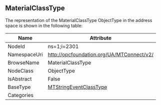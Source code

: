 <!-- objecttype -->
## MaterialClassType
  
<!-- end of text -->
The representation of the MaterialClassType ObjectType in the address space is shown in the following table:  

|Name|Attribute|
|---|---|
|NodeId|ns=1;i=2301|
|NamespaceUri|http://opcfoundation.org/UA/MTConnect/v2/|
|BrowseName|MaterialClassType|
|NodeClass|ObjectType|
|IsAbstract|False|
|BaseType|[MTStringEventClassType](../../ObjectTypes/MTStringEventClassType/readme.md)|
|Categories||

